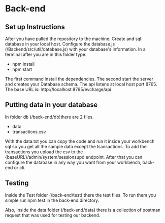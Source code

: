 # Back-end

## Set up Instructions

After you have pulled the repository to the machine.
Create and sql database in your local host.
Configure the database.js (/Backend/src/util/database.js) with your database's information.
In a terminal after you are in this folder type:

- npm install
- npm start

The first command install the dependencies.
The second start the server and creates your Database schema.
The api listens at local host port 8765.
The base URL is: http://localhost:8765/evcharge/api

## Putting data in your database

In folder db (/back-end/db)there are 2 files.

- data
- transactions.csv

With the data.txt you can copy the code and run it inside your workbench sql
so you get all the sample data except the tsansactions.
To add the transactions you upload the csv to the {baseURL}/admin/system/sessionsupd endpoint.
After that you can configure the database in any way you want from
your workbench, back-end or cli.

## Testing

Inside the Test folder (/back-end/test) there the test files.
To run them you simple run npm test in the back-end directory.

Also, inside the data folder (/back-end/data) there is a collection of postman request
that was used for testing our backend.
